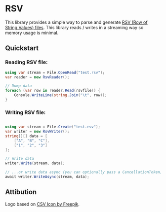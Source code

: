 # RSV

This library provides a simple way to parse and generate [RSV (Row of String Values) files](https://github.com/Stenway/RSV-Specification). This library reads / writes in a streaming way so memory usage is minimal.

## Quickstart

### Reading RSV file:

```c#
using var stream = File.OpenRead("test.rsv");
var reader = new RsvReader();

// Dump data
foreach (var row in reader.Read(rsvfile)) {
	Console.WriteLine(string.Join("\t", row));
}
```

### Writing RSV file:

```c#

using var stream = File.Create("test.rsv");
var writer = new RsvWriter();
string[][] data = [
    ["A", "B", "C"],
    ["1", "2", "3"]
];

// Write data
writer.Write(stream, data);

// ...or write data async (you can optionally pass a CancellationToken):
await writer.WriteAsync(stream, data);
```

## Attibution

Logo based on [CSV Icon by Freepik](https://www.freepik.com/icon/csv_6133923).